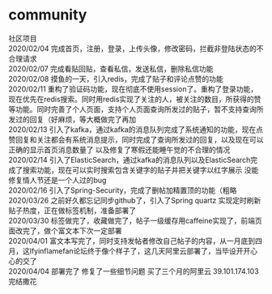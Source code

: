 # community
社区项目  
2020/02/04 完成首页，注册，登录，上传头像，修改密码，拦截非登陆状态的不合理请求  
2020/02/07 完成看贴回贴，查看私信，发送私信，删除私信功能   
2020/02/08 摸鱼的一天，引入redis，完成了贴子和评论点赞的功能     
2020/02/11 重构了验证码功能，现在彻底不使用session了。重构了登录功能，现在优先在redis搜索。同时用redis实现了关注的人，被关注的数目，所获得的赞等功能。同时完善了个人页面，支持个人页面查询所发过的贴子，暂不支持查询所发过的回复（好麻烦，等大概做完了再加        
2020/02/13 引入了kafka，通过kafka的消息队列完成了系统通知的功能，现在点赞回复和关注都会有系统消息提示，同时完成了查询所发过的回复，以及现在可以正确的显示首页消息数量了  以及修复了寒假还能睡午觉的不合理的情况  
2020/02/14 引入了ElasticSearch，通过kafka的消息队列以及ElasticSearch完成了搜索功能，现在可以实时搜索包含关键字的贴子并把关键字以红字展示  没能修复情人节还是一个人过的bug   
2020/02/16 引入了Spring-Security，完成了删帖加精置顶的功能（粗略  
2020/03/26 之前好久都忘记同步github了，引入了Spring quartz 实现定时刷新贴子热度，正在做标签机制，准备部署了  
2020/03/30 标签做完了，收藏做完了，帖子一级缓存用caffeine实现了，前端页面改完了，做个富文本下次一定部署  
2020/04/01 富文本写完了，同时支持发帖者修改自己帖子的内容，从一月底到四月，这lfyinflamefan论坛终于像个样子了，这几天阿里云部署了，当毕设开开心心的交了   
2020/04/04 部署完了 修复了一些细节问题 买了三个月的阿里云 39.101.174.103 完结撒花  
